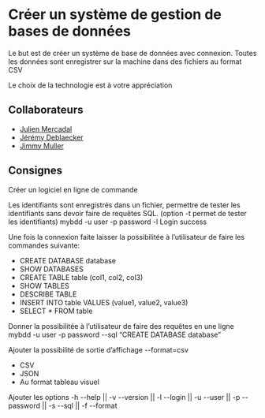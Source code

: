 # Créer un système de gestion de bases de données

Le but est de créer un système de base de données avec connexion. Toutes les données sont enregistrer sur la machine dans des fichiers au format CSV

Le choix de la technologie est à votre appréciation

## Collaborateurs
* [Julien Mercadal](https://github.com/jeremydeblaecker) 
* [Jérémy Deblaecker](https://github.com/borkevo)
* [Jimmy Muller](https://github.com/Guirdin)

## Consignes
Créer un logiciel en ligne de commande 

Les identifiants sont enregistrés dans un fichier, permettre de tester les identifiants sans devoir faire de requêtes SQL. (option -t permet de tester les identifiants)
mybdd -u user -p password -l
 Login success

Une fois la connexion faite laisser la possibilitée à l’utilisateur de faire les commandes suivante:
* CREATE DATABASE database
* SHOW DATABASES
* CREATE TABLE table (col1, col2, col3)
* SHOW TABLES
* DESCRIBE TABLE
* INSERT INTO table VALUES (value1, value2, value3)
* SELECT * FROM table


Donner la possibilitée à l’utilisateur de faire des requêtes en une ligne
mybdd -u user -p password --sql “CREATE DATABASE database”

Ajouter la possibilité de sortie d’affichage --format=csv
* CSV
* JSON
* Au format tableau visuel

Ajouter les options -h --help || -v --version || -l --login || -u --user || -p --password || -s --sql || -f --format